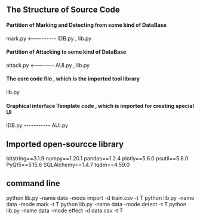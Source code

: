 ## The Structure of Source Code
#### Partition of Marking and Detecting from some kind of DataBase
mark.py <--------- IDB.py , lib.py
#### Partition of Attacking to some kind of DataBase
attack.py <------- AUI.py , lib.py
#### The core code file , which is the imported tool library
lib.py
#### Graphical interface Template code , which is imported for creating special UI
IDB.py ----------- AUI.py

## Imported open-sourcce library
bitstring==3.1.9
numpy==1.20.1
pandas==1.2.4
plotly==5.6.0
psutil==5.8.0
PyQt5==5.15.6
SQLAlchemy==1.4.7
tqdm==4.59.0

## command line
python lib.py -name data -mode import  -d train.csv -t T
python lib.py -name data -mode mark -t T
python lib.py -name data -mode detect -t T
python lib.py -name data -mode effect  -d data.csv -t T
